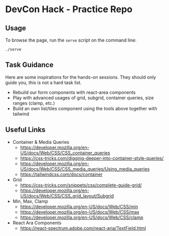 # DevCon Hack - Practice Repo

## Usage

To browse the page, run the `serve` script on the command line:

    ./serve

## Task Guidance

Here are some inspirations for the hands-on sessions. They should only guide you, this is not a hard task list.

- Rebuild our form components with react-area components
- Play with advanced usages of grid, subgrid, container queries, size ranges (clamp, etc.)
- Build an own list/tiles component using the tools above together with tailwind

## Useful Links

- Container & Media Queries
  - https://developer.mozilla.org/en-US/docs/Web/CSS/CSS_container_queries
  - https://css-tricks.com/digging-deeper-into-container-style-queries/
  - https://developer.mozilla.org/en-US/docs/Web/CSS/CSS_media_queries/Using_media_queries
  - https://tailwindcss.com/docs/container
- Grid
  - https://css-tricks.com/snippets/css/complete-guide-grid/
  - https://developer.mozilla.org/en-US/docs/Web/CSS/CSS_grid_layout/Subgrid
- Min, Max, Clamp
  - https://developer.mozilla.org/en-US/docs/Web/CSS/min
  - https://developer.mozilla.org/en-US/docs/Web/CSS/max
  - https://developer.mozilla.org/en-US/docs/Web/CSS/clamp
- React Ara Components
  - https://react-spectrum.adobe.com/react-aria/TextField.html
